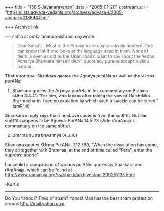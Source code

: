 +++
title = "130 S Jayanarayanan"
date = "2005-01-20"
upstream_url = "https://lists.advaita-vedanta.org/archives/advaita-l/2005-January/013894.html"

+++
[Archive link](https://lists.advaita-vedanta.org/archives/advaita-l/2005-January/013894.html)

--- sidha at omkarananda-ashram.org wrote:

> Dear Satish ji,
> Most of the Purana's are comparatively modern. One can know that if
> one
> looks at the language used in them. None of them is even as old as
> the
> Upanishads, what to say about the Vedas. Acharya Shankara himself
> didn't
> quote any purana accept Vishnu purana. 

That's not true. Shankara quotes the Agneya purANa as well as the kUrma
purANa:

1) Shankara quotes the Agneya purANa in his commentary on Brahma sUtra
3.4.41:
"For him, who lapses after taking the vow of Naishthika Brahmacharin, I
see no expiation by which such a suicide can be cured." (smR^iti)

Shankara simply says that the above quote is from the smR^iti. But the
smR^iti happens to be Agneya-PurANa 14.5.23 (Vide rAmAnuja's commentary
on the same sUtra).

2) Brahma sUtra bhAshhya (4.3.10)

Shankara quotes KUrma PurANa, 1.12.269, "When the dissolution has come,
they all together with Brahmaa, at the end of time called "Para", enter
the supreme abode".

I once did a comparison of various purANic quotes by Shankara and
rAmAnuja, which can be found at
http://www.ramanuja.org/sv/bhakti/archives/mar2002/0133.html

-Kartik

__________________________________________________
Do You Yahoo!?
Tired of spam?  Yahoo! Mail has the best spam protection around 
http://mail.yahoo.com 

